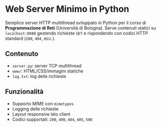 # Web Server Minimo in Python

Semplice server HTTP multithread sviluppato in Python per il corso di **Programmazione di Reti** (Università di Bologna). Serve contenuti statici su `localhost:8080` gestendo richieste `GET` e rispondendo con codici HTTP standard (`200`, `404`, ecc.).

## Contenuto

- `server.py`: server TCP multithread
- `www/`: HTML/CSS/immagini statiche
- `log.txt`: log delle richieste

## Funzionalità

- Supporto MIME con `mimetypes`
- Logging delle richieste
- Layout responsive lato client
- Codici supportati: `200`, `400`, `404`, `405`, `500`
